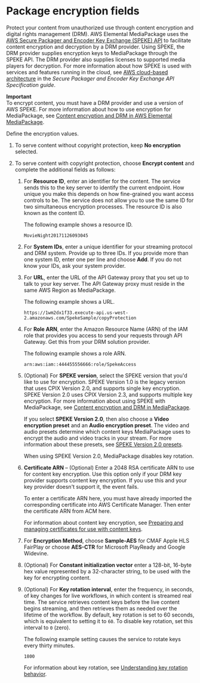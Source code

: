 # Package encryption fields<a name="endpoints-cmaf-encryption"></a>

Protect your content from unauthorized use through content encryption and digital rights management \(DRM\)\. AWS Elemental MediaPackage uses the [AWS Secure Packager and Encoder Key Exchange \(SPEKE\) API](https://aws.amazon.com/media/tech/speke-basics-secure-packager-encoder-key-exchange-api/) to facilitate content encryption and decryption by a DRM provider\. Using SPEKE, the DRM provider supplies encryption keys to MediaPackage through the SPEKE API\. The DRM provider also supplies licenses to supported media players for decryption\. For more information about how SPEKE is used with services and features running in the cloud, see [AWS cloud\-based architecture](https://docs.aws.amazon.com/speke/latest/documentation/what-is-speke.html#services-architecture) in the *Secure Packager and Encoder Key Exchange API Specification guide*\.

**Important**  
To encrypt content, you must have a DRM provider and use a version of AWS SPEKE\. For more information about how to use encryption for MediaPackage, see [Content encryption and DRM in AWS Elemental MediaPackage](https://docs.aws.amazon.com/mediapackage/latest/ug/using-encryption.html)\. 

Define the encryption values\.

1. To serve content without copyright protection, keep **No encryption** selected\.

1. To serve content with copyright protection, choose **Encrypt content** and complete the additional fields as follows:

   1. For **Resource ID**, enter an identifier for the content\. The service sends this to the key server to identify the current endpoint\. How unique you make this depends on how fine\-grained you want access controls to be\. The service does not allow you to use the same ID for two simultaneous encryption processes\. The resource ID is also known as the content ID\. 

      The following example shows a resource ID\.

      ```
      MovieNight20171126093045
      ```

   1. For **System IDs**, enter a unique identifier for your streaming protocol and DRM system\. Provide up to three IDs\. If you provide more than one system ID, enter one per line and choose **Add**\. If you do not know your IDs, ask your system provider\.

   1. For **URL**, enter the URL of the API Gateway proxy that you set up to talk to your key server\. The API Gateway proxy must reside in the same AWS Region as MediaPackage\.

      The following example shows a URL\. 

      ```
      https://1wm2dx1f33.execute-api.us-west-2.amazonaws.com/SpekeSample/copyProtection
      ```

   1. For **Role ARN**, enter the Amazon Resource Name \(ARN\) of the IAM role that provides you access to send your requests through API Gateway\. Get this from your DRM solution provider\.

      The following example shows a role ARN\. 

      ```
      arn:aws:iam::444455556666:role/SpekeAccess
      ```

   1. \(Optional\) For **SPEKE version**, select the SPEKE version that you'd like to use for encryption\. SPEKE Version 1\.0 is the legacy version that uses CPIX Version 2\.0, and supports single key encryption\. SPEKE Version 2\.0 uses CPIX Version 2\.3, and supports multiple key encryption\. For more information about using SPEKE with MediaPackage, see [Content encryption and DRM in MediaPackage](https://docs.aws.amazon.com/mediapackage/latest/ug/using-encryption.html)\. 

      If you select **SPEKE Version 2\.0**, then also choose a **Video encryption preset** and an **Audio encryption preset**\. The video and audio presets determine which content keys MediaPackage uses to encrypt the audio and video tracks in your stream\. For more information about these presets, see [SPEKE Version 2\.0 presets](drm-content-speke-v2-presets.md)\.

       When using SPEKE Version 2\.0, MediaPackage disables key rotation\.

   1. **Certificate ARN** – \(Optional\) Enter a 2048 RSA certificate ARN to use for content key encryption\. Use this option only if your DRM key provider supports content key encryption\. If you use this and your key provider doesn't support it, the event fails\.

      To enter a certificate ARN here, you must have already imported the corresponding certificate into AWS Certificate Manager\. Then enter the certificate ARN from ACM here\. 

      For information about content key encryption, see [Preparing and managing certificates for use with content keys](drm-content-key-encryption.md)\.

   1. For **Encryption Method**, choose **Sample\-AES** for CMAF Apple HLS FairPlay or choose **AES\-CTR** for Microsoft PlayReady and Google Widevine\.

   1. \(Optional\) For **Constant initialization vector** enter a 128\-bit, 16\-byte hex value represented by a 32\-character string, to be used with the key for encrypting content\.

   1. \(Optional\) For **Key rotation interval**, enter the frequency, in seconds, of key changes for live workflows, in which content is streamed real time\. The service retrieves content keys before the live content begins streaming, and then retrieves them as needed over the lifetime of the workflow\. By default, key rotation is set to 60 seconds, which is equivalent to setting it to `60`\. To disable key rotation, set this interval to `0` \(zero\)\. 

      The following example setting causes the service to rotate keys every thirty minutes\.

      ```
      1800
      ```

      For information about key rotation, see [Understanding key rotation behavior](drm-content-key-encryption.md)\.